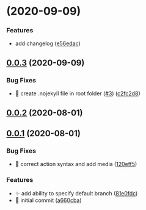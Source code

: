 # [](https://github.com/andrewmcodes/bridgetown-gh-pages-action/compare/v0.0.3...v) (2020-09-09)


### Features

* add changelog ([e56edac](https://github.com/andrewmcodes/bridgetown-gh-pages-action/commit/e56edacc8b272772ff508b83d7497b18be699879))



## [0.0.3](https://github.com/andrewmcodes/bridgetown-gh-pages-action/compare/v0.0.2...v0.0.3) (2020-09-09)


### Bug Fixes

* 🐛 create .nojekyll file in root folder ([#3](https://github.com/andrewmcodes/bridgetown-gh-pages-action/issues/3)) ([c2fc2d8](https://github.com/andrewmcodes/bridgetown-gh-pages-action/commit/c2fc2d8b80257aa5b37c349ddb4049177c7e0970))



## [0.0.2](https://github.com/andrewmcodes/bridgetown-gh-pages-action/compare/v0.0.1...v0.0.2) (2020-08-01)



## [0.0.1](https://github.com/andrewmcodes/bridgetown-gh-pages-action/compare/a660cbac8ebe3e9579deee0e6d949b1c3319b778...v0.0.1) (2020-08-01)


### Bug Fixes

* :bug: correct action syntax and add media ([120eff5](https://github.com/andrewmcodes/bridgetown-gh-pages-action/commit/120eff5318b9cb029973c9f7fa8c8c402d5a2fc4))


### Features

* :sparkles: add ability to specify default branch ([81e0fdc](https://github.com/andrewmcodes/bridgetown-gh-pages-action/commit/81e0fdc53037d4dd13453bcd504ec4d7ce76b5d1))
* :tada: initial commit ([a660cba](https://github.com/andrewmcodes/bridgetown-gh-pages-action/commit/a660cbac8ebe3e9579deee0e6d949b1c3319b778))



